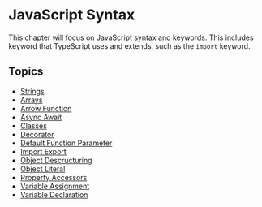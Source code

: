 # JavaScript Syntax

This chapter will focus on JavaScript syntax and keywords.
This includes keyword that TypeScript uses and extends, such as the `import` keyword.

## Topics

- [Strings](/pages/02-javascript-syntax/strings.md)
- [Arrays](/pages/02-javascript-syntax/arrays.md)
- [Arrow Function](/pages/02-javascript-syntax/arrow-function.md)
- [Async Await](/pages/02-javascript-syntax/async-await.md)
- [Classes](/pages/02-javascript-syntax/classes.md)
- [Decorator](/pages/02-javascript-syntax/decorator.md)
- [Default Function Parameter](/pages/02-javascript-syntax/default-function-parameter.md)
- [Import Export](/pages/02-javascript-syntax/import-export.md)
- [Object Descructuring](/pages/02-javascript-syntax/object-destructuring.md)
- [Object Literal](/pages/02-javascript-syntax/object-literal.md)
- [Property Accessors](/pages/02-javascript-syntax/property-accessors.md)
- [Variable Assignment](/pages/02-javascript-syntax/variable-assignment.md)
- [Variable Declaration](/pages/02-javascript-syntax/variable-declaration.md)
